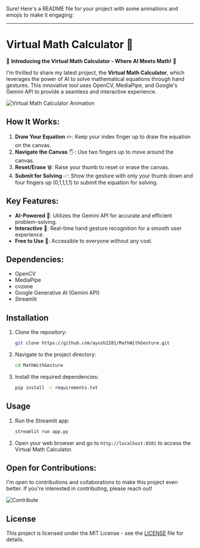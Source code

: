Sure! Here's a README file for your project with some animations and emojis to make it engaging:

---

# Virtual Math Calculator 🎉

🚀 **Introducing the Virtual Math Calculator - Where AI Meets Math!** 🚀

I'm thrilled to share my latest project, the **Virtual Math Calculator**, which leverages the power of AI to solve mathematical equations through hand gestures. This innovative tool uses OpenCV, MediaPipe, and Google's Gemini API to provide a seamless and interactive experience.

![Virtual Math Calculator Animation](https://media.giphy.com/media/3o7aD2saalBwwftBIY/giphy.gif)

## How It Works:
1. **Draw Your Equation** ✏️: Keep your index finger up to draw the equation on the canvas.
2. **Navigate the Canvas** 🖐️: Use two fingers up to move around the canvas.
3. **Reset/Erase** 🗑️: Raise your thumb to reset or erase the canvas.
4. **Submit for Solving** ✅: Show the gesture with only your thumb down and four fingers up (0,1,1,1,1) to submit the equation for solving.

## Key Features:
- **AI-Powered** 🤖: Utilizes the Gemini API for accurate and efficient problem-solving.
- **Interactive** 🎨: Real-time hand gesture recognition for a smooth user experience.
- **Free to Use** 💸: Accessible to everyone without any cost.

## Dependencies:
- OpenCV
- MediaPipe
- cvzone
- Google Generative AI (Gemini API)
- Streamlit

## Installation
1. Clone the repository:
   ```bash
   git clone https://github.com/ayush2281/MathWithGesture.git
   ```
2. Navigate to the project directory:
   ```bash
   cd MathWithGesture
   ```
3. Install the required dependencies:
   ```bash
   pip install -r requirements.txt
   ```

## Usage
1. Run the Streamlit app:
   ```bash
   streamlit run app.py
   ```
2. Open your web browser and go to `http://localhost:8501` to access the Virtual Math Calculator.

## Open for Contributions:
I'm open to contributions and collaborations to make this project even better. If you're interested in contributing, please reach out!

![Contribute](https://media.giphy.com/media/l0HlNQ03J5JxX6lva/giphy.gif)

## License
This project is licensed under the MIT License - see the [LICENSE](LICENSE) file for details.
